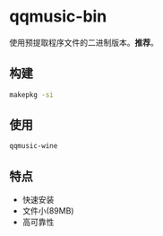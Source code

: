 # qqmusic-bin

使用预提取程序文件的二进制版本。**推荐**。

## 构建
```bash
makepkg -si
```

## 使用
```bash
qqmusic-wine
```

## 特点
- 快速安装
- 文件小(89MB)
- 高可靠性